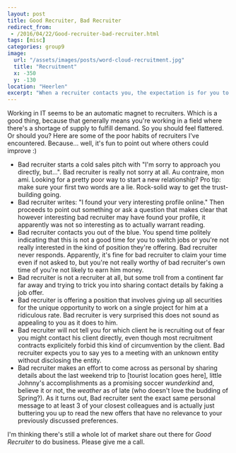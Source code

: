 ```yaml
---
layout: post
title: Good Recruiter, Bad Recruiter
redirect_from:
 - /2016/04/22/Good-recruiter-bad-recruiter.html
tags: [misc]
categories: group9
image: 
  url: "/assets/images/posts/word-cloud-recruitment.jpg"
  title: "Recruitment"
  x: -350
  y: -130
location: "Heerlen"
excerpt: "When a recruiter contacts you, the expectation is for you to feel flattered. But should you really be? A look at some of the habits of bad recruiters."
---
```

Working in IT seems to be an automatic magnet to recruiters. Which is a good thing, because that generally means you're working in a field where there's a shortage of supply to fulfill demand. So you should feel flattered. Or should you? Here are some of the poor habits of recruiters I've encountered. Because... well, it's fun to point out where others could improve :)

* Bad recruiter starts a cold sales pitch with "I'm sorry to approach you directly, but...". Bad recruiter is really not sorry at all. Au contraire, mon ami. Looking for a pretty poor way to start a new relationship? Pro tip: make sure your first two words are a lie. Rock-solid way to get the trust-building going.
* Bad recruiter writes: "I found your very interesting profile online." Then proceeds to point out something or ask a question that makes clear that however interesting bad recruiter may have found your profile, it apparently was not so interesting as to actually warrant reading.
* Bad recruiter contacts you out of the blue. You spend time politely indicating that this is not a good time for you to switch jobs or you're not really interested in the kind of position they're offering. Bad recruiter never responds. Apparently, it's fine for bad recruiter to claim your time even if not asked to, but you're not really worthy of bad recruiter's own time of you're not likely to earn him money.
* Bad recruiter is not a recruiter at all, but some troll from a continent far far away and trying to trick you into sharing contact details by faking a job offer.
* Bad recruiter is offering a position that involves giving up all securities for the unique opportunity to work on a single project for him at a ridiculous rate. Bad recruiter is very surprised this does not sound as appealing to you as it does to him.
* Bad recruiter will not tell you for which client he is recruiting out of fear you might contact his client directly, even though most recruitment contracts explicitely forbid this kind of circumvention by the client. Bad recruiter expects you to say yes to a meeting with an unknown entity without disclosing the entity.
* Bad recruiter makes an effort to come across as personal by sharing details about the last weekend trip to [tourist location goes here], little Johnny's accomplishments as a promising soccer *wunderkind* and, believe it or not, the *weather* as of late (who doesn't love the budding of Spring?). As it turns out, Bad recruiter sent the exact same personal message to at least 3 of your closest colleagues and is actually just buttering you up to read the new offers that have no relevance to your previously discussed preferences.

I'm thinking there's still a whole lot of market share out there for *Good Recruiter* to do business. Please give me a call.